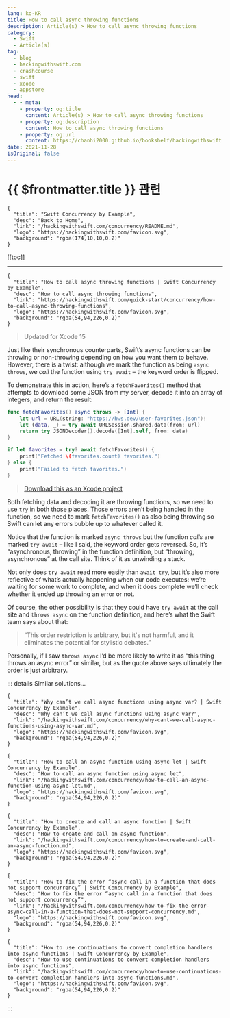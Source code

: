 ```yaml
---
lang: ko-KR
title: How to call async throwing functions
description: Article(s) > How to call async throwing functions
category:
  - Swift
  - Article(s)
tag: 
  - blog
  - hackingwithswift.com
  - crashcourse
  - swift
  - xcode
  - appstore
head:
  - - meta:
    - property: og:title
      content: Article(s) > How to call async throwing functions
    - property: og:description
      content: How to call async throwing functions
    - property: og:url
      content: https://chanhi2000.github.io/bookshelf/hackingwithswift.com/concurrency/how-to-call-async-throwing-functions.html
date: 2021-11-28
isOriginal: false
---
```


# {{ $frontmatter.title }} 관련

```component VPCard
{
  "title": "Swift Concurrency by Example",
  "desc": "Back to Home",
  "link": "/hackingwithswift.com/concurrency/README.md",
  "logo": "https://hackingwithswift.com/favicon.svg",
  "background": "rgba(174,10,10,0.2)"
}
```

[[toc]]

---

```component VPCard
{
  "title": "How to call async throwing functions | Swift Concurrency by Example",
  "desc": "How to call async throwing functions",
  "link": "https://hackingwithswift.com/quick-start/concurrency/how-to-call-async-throwing-functions", 
  "logo": "https://hackingwithswift.com/favicon.svg",
  "background": "rgba(54,94,226,0.2)"
}
```

> Updated for Xcode 15

Just like their synchronous counterparts, Swift’s async functions can be throwing or non-throwing depending on how you want them to behave. However, there is a twist: although we mark the function as being `async throws`, we *call* the function using `try await` – the keyword order is flipped.

To demonstrate this in action, here’s a `fetchFavorites()` method that attempts to download some JSON from my server, decode it into an array of integers, and return the result:

```swift
func fetchFavorites() async throws -> [Int] {
    let url = URL(string: "https://hws.dev/user-favorites.json")!
    let (data, _) = try await URLSession.shared.data(from: url)
    return try JSONDecoder().decode([Int].self, from: data)
}

if let favorites = try? await fetchFavorites() {
    print("Fetched \(favorites.count) favorites.")
} else {
    print("Failed to fetch favorites.")
}
```

> [<FontIcon icon="fas fa-file-zipper"/>Download this as an Xcode project](https://hackingwithswift.com/files/projects/concurrency/how-to-call-async-throwing-functions-1.zip)

Both fetching data and decoding it are throwing functions, so we need to use `try` in both those places. Those errors aren’t being handled in the function, so we need to mark `fetchFavorites()` as also being throwing so Swift can let any errors bubble up to whatever called it. 

Notice that the function is marked `async throws` but the function *calls* are marked `try await` – like I said, the keyword order gets reversed. So, it’s “asynchronous, throwing” in the function definition, but “throwing, asynchronous” at the call site. Think of it as unwinding a stack.

Not only does `try await` read more easily than `await try`, but it’s also more reflective of what’s actually happening when our code executes: we’re waiting for some work to complete, and when it does complete we’ll check whether it ended up throwing an error or not.

Of course, the other possibility is that they could have `try await` at the call site and `throws async` on the function definition, and here’s what the Swift team says about that:

> “This order restriction is arbitrary, but it's not harmful, and it eliminates the potential for stylistic debates.”

Personally, if I saw `throws async` I’d be more likely to write it as “this thing throws an async error” or similar, but as the quote above says ultimately the order is just arbitrary.

::: details Similar solutions…

```component VPCard
{
  "title": "Why can’t we call async functions using async var? | Swift Concurrency by Example",
  "desc": "Why can’t we call async functions using async var?",
  "link": "/hackingwithswift.com/concurrency/why-cant-we-call-async-functions-using-async-var.md",
  "logo": "https://hackingwithswift.com/favicon.svg",
  "background": "rgba(54,94,226,0.2)"
}
```

```component VPCard
{
  "title": "How to call an async function using async let | Swift Concurrency by Example",
  "desc": "How to call an async function using async let",
  "link": "/hackingwithswift.com/concurrency/how-to-call-an-async-function-using-async-let.md",
  "logo": "https://hackingwithswift.com/favicon.svg",
  "background": "rgba(54,94,226,0.2)"
}
```

```component VPCard
{
  "title": "How to create and call an async function | Swift Concurrency by Example",
  "desc": "How to create and call an async function",
  "link": "/hackingwithswift.com/concurrency/how-to-create-and-call-an-async-function.md",
  "logo": "https://hackingwithswift.com/favicon.svg",
  "background": "rgba(54,94,226,0.2)"
}
```

```component VPCard
{
  "title": "How to fix the error “async call in a function that does not support concurrency” | Swift Concurrency by Example",
  "desc": "How to fix the error “async call in a function that does not support concurrency”",
  "link": "/hackingwithswift.com/concurrency/how-to-fix-the-error-async-call-in-a-function-that-does-not-support-concurrency.md",
  "logo": "https://hackingwithswift.com/favicon.svg",
  "background": "rgba(54,94,226,0.2)"
}
```

```component VPCard
{
  "title": "How to use continuations to convert completion handlers into async functions | Swift Concurrency by Example",
  "desc": "How to use continuations to convert completion handlers into async functions",
  "link": "/hackingwithswift.com/concurrency/how-to-use-continuations-to-convert-completion-handlers-into-async-functions.md",
  "logo": "https://hackingwithswift.com/favicon.svg",
  "background": "rgba(54,94,226,0.2)"
}
```

:::


